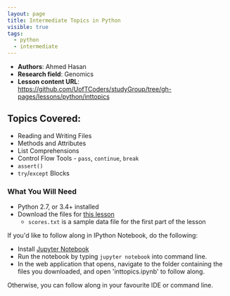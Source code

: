 ```yaml
---
layout: page
title: Intermediate Topics in Python
visible: true
tags:
  - python
  - intermediate
---
```


 - **Authors**: Ahmed Hasan
 - **Research field**: Genomics
 - **Lesson content URL**: <https://github.com/UofTCoders/studyGroup/tree/gh-pages/lessons/python/inttopics>

## Topics Covered:

- Reading and Writing Files
- Methods and Attributes
- List Comprehensions
- Control Flow Tools - `pass`, `continue`, `break`
- `assert()`
- `try`/`except` Blocks

### What You Will Need

- Python 2.7, or 3.4+ installed
- Download the files for [this lesson](https://github.com/UofTCoders/studyGroup/tree/gh-pages/lessons/python/inttopics)
  - `scores.txt` is a sample data file for the first part of the lesson

If you'd like to follow along in IPython Notebook, do the following:

  - Install [Jupyter Notebook](https://jupyter.readthedocs.io/en/latest/install.html)
  - Run the notebook by typing `jupyter notebook` into command line.
  - In the web application that opens, navigate to the folder containing the files you downloaded, and open 'inttopics.ipynb' to follow along.

Otherwise, you can follow along in your favourite IDE or command line. 

